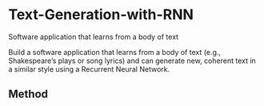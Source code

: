 # Text-Generation-with-RNN
Software application that learns from a body of text

Build a software application that learns from a body of text (e.g., Shakespeare’s plays or song lyrics) and can generate new, coherent text in a similar style using a Recurrent Neural Network.

## Method
